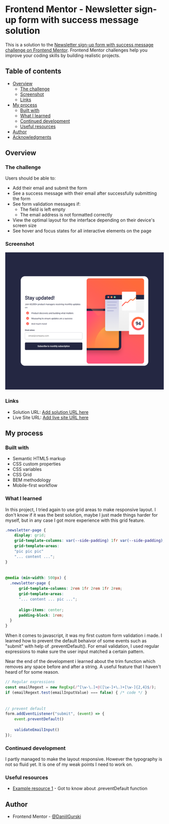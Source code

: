 # Frontend Mentor - Newsletter sign-up form with success message solution

This is a solution to the [Newsletter sign-up form with success message challenge on Frontend Mentor](https://www.frontendmentor.io/challenges/newsletter-signup-form-with-success-message-3FC1AZbNrv). Frontend Mentor challenges help you improve your coding skills by building realistic projects. 


## Table of contents

- [Overview](#overview)
  - [The challenge](#the-challenge)
  - [Screenshot](#screenshot)
  - [Links](#links)
- [My process](#my-process)
  - [Built with](#built-with)
  - [What I learned](#what-i-learned)
  - [Continued development](#continued-development)
  - [Useful resources](#useful-resources)
- [Author](#author)
- [Acknowledgments](#acknowledgments)


## Overview

### The challenge

Users should be able to:

- Add their email and submit the form
- See a success message with their email after successfully submitting the form
- See form validation messages if:
  - The field is left empty
  - The email address is not formatted correctly
- View the optimal layout for the interface depending on their device's screen size
- See hover and focus states for all interactive elements on the page


### Screenshot

![](./solution-screenshot.jpg)


### Links

- Solution URL: [Add solution URL here](https://your-solution-url.com)
- Live Site URL: [Add live site URL here](https://your-live-site-url.com)


## My process

### Built with
- Semantic HTML5 markup
- CSS custom properties
- CSS variables
- CSS Grid
- BEM methodology
- Mobile-first workflow


### What I learned
In this project, I tried again to use grid areas to make responsive layout. I don't know if it was the best solution, maybe I just made things harder for myself, but in any case I got more experience with this grid feature.


```css
.newsletter-page {
    display: grid;
    grid-template-columns: var(--side-padding) 1fr var(--side-padding);
    grid-template-areas:
    "pic pic pic"
    "... content ...";
}


@media (min-width: 500px) {
  .newsletter-page {
      grid-template-columns: 2rem 1fr 2rem 1fr 2rem;
      grid-template-areas: 
      "... content ... pic ...";

      align-items: center;
      padding-block: 1rem;
  }
}
```


When it comes to javascript, it was my first custom form validation i made. I learned how to prevent the default behaivor of some events such as "submit" with help of .preventDefault(). For email validation, I used regular expressions to make sure the user input matched a certain pattern. 

Near the end of the development i learned about the trim function which removes any space before and after a string. A useful feature that I haven't heard of for some reason.

```js
// Regular expressions 
const emailRegext = new RegExp(/^[\w-\.]+@([\w-]+\.)+[\w-]{2,4}$/);
if (emailRegext.test(emailInputValue) === false) { /* code */ }


// prevent default 
form.addEventListener("submit", (event) => {
    event.preventDefault()

    validateEmailInput()
});
```


### Continued development
I partly managed to make the layout responsive. However the typography is not so fluid yet. It is one of my weak points I need to work on. 


### Useful resources
- [Example resource 1](https://youtu.be/In0nB0ABaUk?feature=shared) - Got to know about .preventDefault function


## Author
- Frontend Mentor - [@DaniilGurski](https://www.frontendmentor.io/profile/DaniilGurski)
